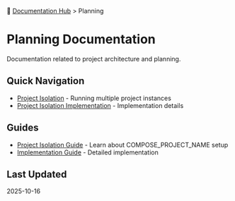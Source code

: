 📍 [Documentation Hub](../README.md) > Planning

# Planning Documentation

Documentation related to project architecture and planning.

## Quick Navigation

- [Project Isolation](./PROJECT-ISOLATION.md) - Running multiple project instances
- [Project Isolation Implementation](./PROJECT-ISOLATION-IMPLEMENTATION.md) - Implementation details

## Guides

- [Project Isolation Guide](./PROJECT-ISOLATION.md) - Learn about COMPOSE_PROJECT_NAME setup
- [Implementation Guide](./PROJECT-ISOLATION-IMPLEMENTATION.md) - Detailed implementation

## Last Updated
2025-10-16
